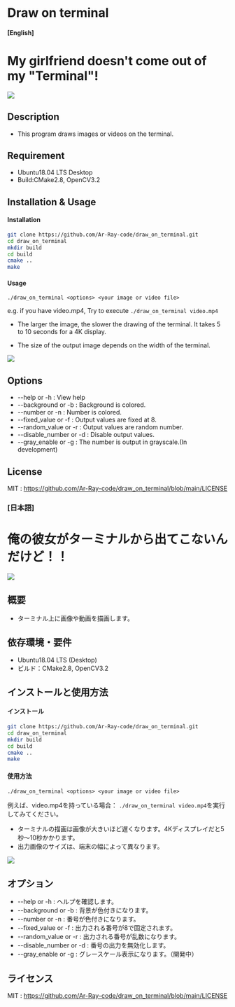 # Draw on terminal

#### [English]

# My girlfriend doesn't come out of my "Terminal"!

![](screenshot_example/result_exe.png)

## Description

- This program draws images or videos on the terminal.

## Requirement

- Ubuntu18.04 LTS Desktop
- Build:CMake2.8, OpenCV3.2 

## Installation & Usage

#### Installation


```sh
git clone https://github.com/Ar-Ray-code/draw_on_terminal.git
cd draw_on_terminal
mkdir build
cd build
cmake ..
make
```

#### Usage

`./draw_on_terminal <options> <your image or video file>`

e.g. if you have video.mp4, Try to execute `./draw_on_terminal video.mp4`

- The larger the image, the slower the drawing of the terminal. It takes 5 to 10 seconds for a 4K display.

- The size of the output image depends on the width of the terminal.


![](screenshot_example/size_variable.png)

## Options

- --help or -h                      : View help
- --background or -b        : Background is colored.
- --number or -n               : Number is colored.
- --fixed_value or -f           : Output values are fixed at 8.
- --random_value or -r     : Output values are random number.
- --disable_number or -d : Disable output values.
- --gray_enable or -g         : The number is output in grayscale.(In development)

## License

MIT : https://github.com/Ar-Ray-code/draw_on_terminal/blob/main/LICENSE

### [日本語]

# 俺の彼女がターミナルから出てこないんだけど！！

![](screenshot_example/result_exe.png)

## 概要

- ターミナル上に画像や動画を描画します。

## 依存環境・要件

- Ubuntu18.04 LTS (Desktop)
- ビルド：CMake2.8, OpenCV3.2

## インストールと使用方法

#### インストール

```sh
git clone https://github.com/Ar-Ray-code/draw_on_terminal.git
cd draw_on_terminal
mkdir build
cd build
cmake ..
make
```

#### 使用方法

`./draw_on_terminal <options> <your image or video file>`

例えば、video.mp4を持っている場合： `./draw_on_terminal video.mp4`を実行してみてください。

- ターミナルの描画は画像が大きいほど遅くなります。4Kディスプレイだと5秒～10秒かかります。
- 出力画像のサイズは、端末の幅によって異なります。

![](screenshot_example/size_variable.png)


## オプション


- --help or -h                      : ヘルプを確認します。
- --background or -b        : 背景が色付きになります。
- --number or -n               : 番号が色付きになります。
- --fixed_value or -f           : 出力される番号が8で固定されます。
- --random_value or -r     : 出力される番号が乱数になります。
- --disable_number or -d : 番号の出力を無効化します。
- --gray_enable or -g         : グレースケール表示になります。（開発中）

## ライセンス

MIT : https://github.com/Ar-Ray-code/draw_on_terminal/blob/main/LICENSE